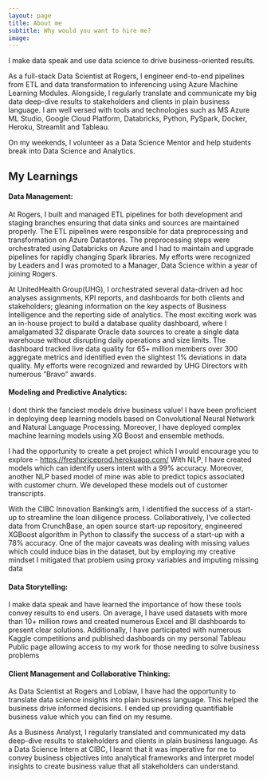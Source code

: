 ```yaml
---
layout: page
title: About me
subtitle: Why would you want to hire me?
image:
---
```


I make data speak and use data science to drive business-oriented results. 

As a full-stack Data Scientist at Rogers, I engineer end-to-end pipelines from ETL and data transformation to inferencing using Azure Machine Learning Modules. Alongside, I regularly translate and communicate my big data deep-dive results to stakeholders and clients in plain business language. I am well versed with tools and technologies such as MS Azure ML Studio, Google Cloud Platform, Databricks, Python, PySpark, Docker, Heroku, Streamlit and Tableau. 

On my weekends, I volunteer as a Data Science Mentor and help students break into Data Science and Analytics.


## My Learnings

#### Data Management: 
At Rogers, I built and managed ETL pipelines for both development and staging branches ensuring that data sinks and sources are maintained properly. The ETL pipelines were responsible for data preprocessing and transformation on Azure Datastores. The preprocessing steps were orchestrated using Databricks on Azure and I had to maintain and upgrade pipelines for rapidly changing Spark libraries. My efforts were recognized by Leaders and I was promoted to a Manager, Data Science within a year of joining Rogers.

At UnitedHealth Group(UHG), I orchestrated several data-driven ad hoc analyses assignments, KPI reports, and dashboards for both clients and stakeholders; gleaning information on the key aspects of Business Intelligence and the reporting side of analytics. The most exciting work was an in-house project to build a database quality dashboard, where I amalgamated 32 disparate Oracle data sources to create a single data warehouse without disrupting daily operations and size limits. The dashboard tracked live data quality for 65+ million members over 300 aggregate metrics and identified even the slightest 1% deviations in data quality. My efforts were recognized and rewarded by UHG Directors with numerous “Bravo” awards.

#### Modeling and Predictive Analytics:
I dont think the fanciest models drive business value!
I have been proficient in deploying deep learning models based on Convolutional Neural Network and Natural Language Processing. Moreover, I have deployed complex machine learning models using XG Boost and ensemble methods. 

I had the opportunity to create a pet project which I would encourage you to explore - https://freshpriceprod.herokuapp.com/
With NLP, I have created models which can identify users intent with a  99% accuracy. Moreover, another NLP based model of mine was able to predict topics associated with customer churn. We developed these models out of customer transcripts.

With the CIBC Innovation Banking’s arm, I identified the success of a start-up to streamline the loan diligence process. Collaboratively, I’ve collected data from CrunchBase, an open source start-up repository, engineered XGBoost algorithm in Python to classify the success of a start-up with a 78% accuracy. One of the major caveats was dealing with missing values which could induce bias in the dataset, but by employing my creative mindset I mitigated that problem using proxy variables and imputing missing data

#### Data Storytelling: 

I make data speak and have learned the importance of how these tools convey results to end users. On average, I have used datasets with more than 10+ million rows and created numerous Excel and BI dashboards to present clear solutions. Additionally, I have participated with numerous Kaggle competitions and published dashboards on my personal Tableau Public page allowing access to my work for those needing to solve business problems

#### Client Management and Collaborative Thinking:
As Data Scientist at Rogers and Loblaw, I have had the opportunity to translate data science insights into plain business language. This helped the business drive informed decisions. I ended up providing quantifiable business value which you can find on my resume.

As a Business Analyst, I regularly translated and communicated my data deep-dive results to stakeholders and clients in plain business language. As a Data Science Intern at CIBC, I learnt that it was imperative for me to convey business objectives into analytical frameworks and interpret model insights to create business value that all stakeholders can understand.

